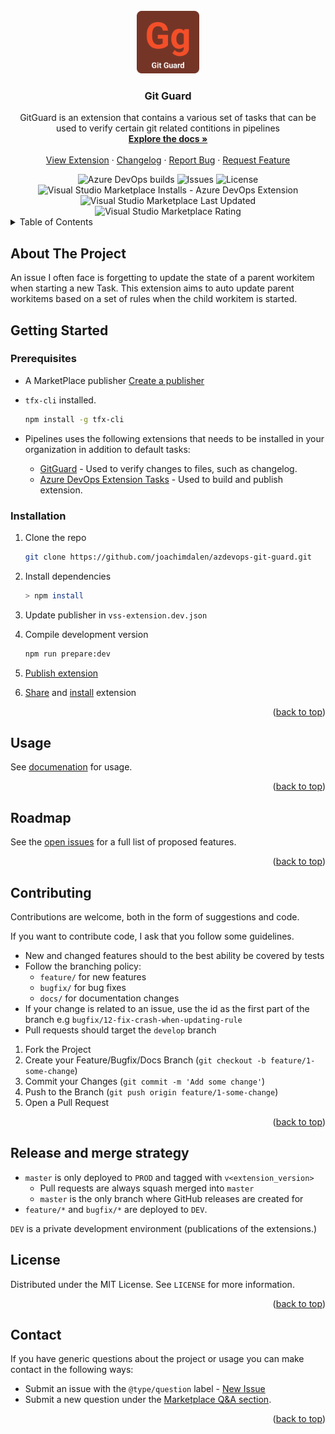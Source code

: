 <div id="top"></div>
<br />
<div align="center">
  <a href="https://github.com/joachimdalen/azdevops-git-guard">
    <img src="extension-icon.png" alt="Logo" width="100" height="100" />
  </a>

  <h3 align="center">Git Guard</h3>

  <p align="center">
    GitGuard is an extension that contains a various set of tasks that can be used to verify certain git related contitions in pipelines
    <br />
    <a
      href="https://github.com/joachimdalen/azdevops-git-guard/blob/master/docs/index.md"
      ><strong>Explore the docs »</strong></a
    >
    <br />
    <br />
    <a
      href="https://marketplace.visualstudio.com/items?itemName=joachimdalen.gitguard"
      >View Extension</a
    >
    ·
    <a
      href="https://github.com/joachimdalen/azdevops-git-guard/blob/master/CHANGELOG.md"
      >Changelog</a
    >
    ·
    <a href="https://github.com/joachimdalen/azdevops-git-guard/issues"
      >Report Bug</a
    >
    ·
    <a href="https://github.com/joachimdalen/azdevops-git-guard/issues"
      >Request Feature</a
    >
  </p>
</div>

<div align="center">
  <img
    alt="Azure DevOps builds"
    src="https://img.shields.io/azure-devops/build/dalenapps/6531387f-baea-443c-a284-0d0e786e56c3/43?color=0078d7&label=Master%20Build&logo=azure-devops&style=flat-square"
  />
  <img
    alt="Issues"
    src="https://img.shields.io/github/issues/joachimdalen/azdevops-git-guard.svg?style=flat-square"
  />
  <img
    alt="License"
    src="https://img.shields.io/github/license/joachimdalen/azdevops-git-guard?style=flat-square"
  />
</div>
<div align="center">
  <img
    alt="Visual Studio Marketplace Installs - Azure DevOps Extension"
    src="https://img.shields.io/visual-studio-marketplace/azure-devops/installs/total/joachimdalen.gitguard?label=Marketplace%20Installs&style=flat-square"
  />
  <img
    alt="Visual Studio Marketplace Last Updated"
    src="https://img.shields.io/visual-studio-marketplace/last-updated/joachimdalen.gitguard?style=flat-square"
  />
  <img
    alt="Visual Studio Marketplace Rating"
    src="https://img.shields.io/visual-studio-marketplace/r/joachimdalen.gitguard?style=flat-square"
  />
</div>

<!-- TABLE OF CONTENTS -->
<details>
  <summary>Table of Contents</summary>
  <ol>
    <li>
      <a href="#about-the-project">About The Project</a>
      <ul>
        <li><a href="#limitations">Limitations</a></li>
        <li></li>
      </ul>
    </li>
    <li>
      <a href="#getting-started">Getting Started</a>
      <ul>
        <li><a href="#prerequisites">Prerequisites</a></li>
        <li><a href="#installation">Installation</a></li>
      </ul>
    </li>
    <li><a href="#usage">Usage</a></li>
    <li><a href="#roadmap">Roadmap</a></li>
    <li><a href="#contributing">Contributing</a></li>
    <li>
      <a href="#release-and-merge-strategy">Release and merge strategy</a>
    </li>
    <li><a href="#license">License</a></li>
    <li><a href="#contact">Contact</a></li>
  </ol>
</details>

## About The Project

An issue I often face is forgetting to update the state of a parent workitem when starting a new Task. This extension aims to auto update parent workitems based on a set of rules when the child workitem is started.

## Getting Started

### Prerequisites

- A MarketPlace publisher [Create a publisher](https://docs.microsoft.com/en-us/azure/devops/extend/publish/overview?view=azure-devops#create-a-publisher)
- `tfx-cli` installed.

  ```sh
  npm install -g tfx-cli
  ```

- Pipelines uses the following extensions that needs to be installed in your organization in addition to default tasks:
  - [GitGuard](https://marketplace.visualstudio.com/items?itemName=joachimdalen.gitguard) - Used to verify changes to files, such as changelog.
  - [Azure DevOps Extension Tasks](https://marketplace.visualstudio.com/items?itemName=ms-devlabs.vsts-developer-tools-build-tasks) - Used to build and publish extension.

### Installation

1. Clone the repo

   ```sh
   git clone https://github.com/joachimdalen/azdevops-git-guard.git
   ```

2. Install dependencies

   ```sh
   > npm install
   ```

3. Update publisher in `vss-extension.dev.json`
4. Compile development version

   ```sh
   npm run prepare:dev
   ```

5. [Publish extension](https://docs.microsoft.com/en-us/azure/devops/extend/publish/overview?view=azure-devops#publish-an-extension)
6. [Share](https://docs.microsoft.com/en-us/azure/devops/extend/publish/overview?view=azure-devops#share-an-extension) and [install](https://docs.microsoft.com/en-us/azure/devops/extend/publish/overview?view=azure-devops#install-an-extension) extension

<p align="right">(<a href="#top">back to top</a>)</p>

## Usage

See [documenation](./docs/index.md) for usage.

<p align="right">(<a href="#top">back to top</a>)</p>

<!-- ROADMAP -->

## Roadmap

See the [open issues](https://github.com/joachimdalen/azdevops-git-guard/issues?q=is%3Aopen+is%3Aissue+label%3A%40type%2Ffeature) for a full list of proposed features.

<p align="right">(<a href="#top">back to top</a>)</p>

<!-- CONTRIBUTING -->

## Contributing

Contributions are welcome, both in the form of suggestions and code.

If you want to contribute code, I ask that you follow some guidelines.

- New and changed features should to the best ability be covered by tests
- Follow the branching policy:
  - `feature/` for new features
  - `bugfix/` for bug fixes
  - `docs/` for documentation changes
- If your change is related to an issue, use the id as the first part of the branch e.g `bugfix/12-fix-crash-when-updating-rule`
- Pull requests should target the `develop` branch

1. Fork the Project
2. Create your Feature/Bugfix/Docs Branch (`git checkout -b feature/1-some-change`)
3. Commit your Changes (`git commit -m 'Add some change'`)
4. Push to the Branch (`git push origin feature/1-some-change`)
5. Open a Pull Request

<p align="right">(<a href="#top">back to top</a>)</p>

## Release and merge strategy

- `master` is only deployed to `PROD` and tagged with `v<extension_version>`
  - Pull requests are always squash merged into `master`
  - `master` is the only branch where GitHub releases are created for
- `feature/*` and `bugfix/*` are deployed to `DEV`.

`DEV` is a private development environment (publications of the extensions.)

<!-- LICENSE -->

## License

Distributed under the MIT License. See `LICENSE` for more information.

<p align="right">(<a href="#top">back to top</a>)</p>

<!-- CONTACT -->

## Contact

If you have generic questions about the project or usage you can make contact in the following ways:

- Submit an issue with the `@type/question` label - [New Issue](https://github.com/joachimdalen/azdevops-git-guard/issues/new)
- Submit a new question under the [Marketplace Q&A section](https://marketplace.visualstudio.com/items?itemName=joachimdalen.gitguard&ssr=false#qna).

<p align="right">(<a href="#top">back to top</a>)</p>
